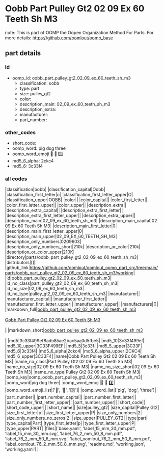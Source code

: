 # Oobb Part Pulley Gt2 02 09 Ex 60 Teeth Sh M3  

note: This is part of OOMP the Oopen Organization Method For Parts. For more details: https://github.com/oomlout/oomp_base

##  part details





### id
* oomp_id: oobb_part_pulley_gt2_02_09_ex_60_teeth_sh_m3
  * classification: oobb
  * type: part
  * size: pulley_gt2
  * color: 
  * description_main: 02_09_ex_60_teeth_sh_m3
  * description_extra: 
  * manufacturer: 
  * part_number: 

### other_codes
* short_code: 
* oomp_word: pig dog three
* oomp_word_emoji :pig: :dog: :three:
* md5_6_alpha: 2ckc4
* md5_6: 3c33f4

### all codes 
|classification|oobb|
|classification_capital|Oobb|
|classification_first_letter|o|
|classification_first_letter_upper|O|
|classification_upper|OOBB|
|color||
|color_capital||
|color_first_letter||
|color_first_letter_upper||
|color_upper||
|description_extra||
|description_extra_capital||
|description_extra_first_letter||
|description_extra_first_letter_upper||
|description_extra_upper||
|description_main|02_09_ex_60_teeth_sh_m3|
|description_main_capital|02 09 Ex 60 Teeth Sh M3|
|description_main_first_letter|0|
|description_main_first_letter_upper|0|
|description_main_upper|02_09_EX_60_TEETH_SH_M3|
|description_only_numbers|0209603|
|description_only_numbers_short|210k|
|description_or_color|210k|
|description_or_color_upper|210K|
|directory|parts/oobb_part_pulley_gt2_02_09_ex_60_teeth_sh_m3|
|distributors|[]|
|github_link|https://github.com/oomlout/oomlout_oomp_part_src/tree/main/parts/oobb_part_pulley_gt2_02_09_ex_60_teeth_sh_m3/working|
|id|oobb_part_pulley_gt2_02_09_ex_60_teeth_sh_m3|
|id_no_class|part_pulley_gt2_02_09_ex_60_teeth_sh_m3|
|id_no_size|02_09_ex_60_teeth_sh_m3|
|id_no_type|pulley_gt2_02_09_ex_60_teeth_sh_m3|
|manufacturer||
|manufacturer_capital||
|manufacturer_first_letter||
|manufacturer_first_letter_upper||
|manufacturer_upper||
|manufacturers|[]|
|markdown_full|[oobb_part_pulley_gt2_02_09_ex_60_teeth_sh_m3](https://github.com/oomlout/oomlout_oomp_part_src/tree/main/parts/oobb_part_pulley_gt2_02_09_ex_60_teeth_sh_m3/working)<br>[](https://github.com/oomlout/oomlout_oomp_part_src/tree/main/parts/oobb_part_pulley_gt2_02_09_ex_60_teeth_sh_m3/working)<br>[Oobb Part Pulley Gt2 02 09 Ex 60 Teeth Sh M3](https://github.com/oomlout/oomlout_oomp_part_src/tree/main/parts/oobb_part_pulley_gt2_02_09_ex_60_teeth_sh_m3/working)<br><br>|
|markdown_short|[oobb_part_pulley_gt2_02_09_ex_60_teeth_sh_m3](https://github.com/oomlout/oomlout_oomp_part_src/tree/main/parts/oobb_part_pulley_gt2_02_09_ex_60_teeth_sh_m3/working)<br><br>|
|md5|3c33f499ef8adb85ae2bac5aa0d5fbe5|
|md5_10|3c33f499ef|
|md5_10_upper|3C33F499EF|
|md5_5|3c33f|
|md5_5_upper|3C33F|
|md5_6|3c33f4|
|md5_6_alpha|2ckc4|
|md5_6_alpha_upper|2CKC4|
|md5_6_upper|3C33F4|
|name|Oobb Part Pulley Gt2 02 09 Ex 60 Teeth Sh M3|
|name_no_class|Part Pulley Gt2 02 09 Ex 60 Teeth Sh M3|
|name_no_size|02 09 Ex 60 Teeth Sh M3|
|name_no_size_short|02 09 Ex 60 Teeth Sh M3|
|name_no_type|Pulley Gt2 02 09 Ex 60 Teeth Sh M3|
|oomp_key|oomp_oobb_part_pulley_gt2_02_09_ex_60_teeth_sh_m3|
|oomp_word|pig dog three|
|oomp_word_emoji|:pig: :dog: :three:|
|oomp_word_emoji_list|[':pig:', ':dog:', ':three:']|
|oomp_word_list|['pig', 'dog', 'three']|
|part_number||
|part_number_capital||
|part_number_first_letter||
|part_number_first_letter_upper||
|part_number_upper||
|short_code||
|short_code_upper||
|short_name||
|size|pulley_gt2|
|size_capital|Pulley Gt2|
|size_first_letter|p|
|size_first_letter_upper|P|
|size_only_numbers|2|
|size_only_numbers_no_zeros|2|
|size_upper|PULLEY_GT2|
|type|part|
|type_capital|Part|
|type_first_letter|p|
|type_first_letter_upper|P|
|type_upper|PART|
|files|['base.yaml', 'label_15_mm_30_mm.pdf', 'label_15_mm_30_mm.svg', 'label_76_2_mm_50_8_mm.pdf', 'label_76_2_mm_50_8_mm.svg', 'label_oomlout_76_2_mm_50_8_mm.pdf', 'label_oomlout_76_2_mm_50_8_mm.svg', 'readme.md', 'working.json', 'working.yaml']|
